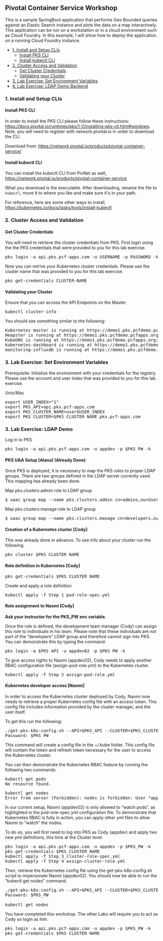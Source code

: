## Pivotal Container Service Workshop
This is a sample SpringBoot application that performs Geo Bounded queries against an Elastic Search instance and plots the data on a map interactively. This application can be run on a workstation or in a cloud environment such as Cloud Foundry. In this example, I will show how to deploy the application on a running Cloud Foundry instance.
<!-- TOC depthFrom:3 depthTo:6 withLinks:1 updateOnSave:1 orderedList:0 -->

- [1. Install and Setup CLIs](#1-install-and-setup-clis)
	- [Install PKS CLI](#install-pks-cli)
	- [Install kubectl CLI](#install-kubectl-cli)
- [2. Cluster Access and Validation](#2-cluster-access-and-validation)
	- [Get Cluster Credentials](#get-cluster-credentials)
	- [Validating your Cluster](#validating-your-cluster)
- [3. Lab Exercise: Set Environment Variables](#3-lab-exercise-set-environment-variables)
- [4. Lab Exercise: LDAP Demo Backend](#4-lab-exercise-ldap-demo)

<!-- /TOC -->
### 1. Install and Setup CLIs
#### Install PKS CLI
In order to install the PKS CLI please follow these instructions: https://docs.pivotal.io/runtimes/pks/1-2/installing-pks-cli.html#windows. Note, you will need to register with network.pivotal.io in order to download the CLI.

Download from: https://network.pivotal.io/products/pivotal-container-service/

#### Install kubectl CLI
You can install the kubectl CLI from PivNet as well, https://network.pivotal.io/products/pivotal-container-service

What you download is the executable. After downloading, rename the file to `kubectl`, move it to where you like and make sure it's in your path.

For reference, here are some other ways to install, https://kubernetes.io/docs/tasks/tools/install-kubectl

### 2. Cluster Access and Validation
#### Get Cluster Credentials
You will need to retrieve the cluster credentials from PKS. First login using the the PKS credentials that were provided to you for this lab exercise.

<pre>
pks login -a api.pks.pcf-apps.com -u USERNAME -p PASSWORD -k
</pre>

Now you can retrive your Kubernetes cluster credentials. Please use the cluster name that was provided to you for this lab exercise.

<pre>
pks get-credentials CLUSTER-NAME
</pre>

#### Validating your Cluster
Ensure that you can access the API Endpoints on the Master
<pre>kubectl cluster-info</pre>

You should see something similar to the following:
<pre>
Kubernetes master is running at https://demo1.pks.pcfdemo.pcfapps.org:8443
Heapster is running at https://demo1.pks.pcfdemo.pcfapps.org:8443/api/v1/namespaces/kube-system/services/heapster/proxy
KubeDNS is running at https://demo1.pks.pcfdemo.pcfapps.org:8443/api/v1/namespaces/kube-system/services/kube-dns:dns/proxy
kubernetes-dashboard is running at https://demo1.pks.pcfdemo.pcfapps.org:8443/api/v1/namespaces/kube-system/services/https:kubernetes-dashboard:/proxy
monitoring-influxdb is running at https://demo1.pks.pcfdemo.pcfapps.org:8443/api/v1/namespaces/kube-system/services/monitoring-influxdb/proxy
</pre>

### 3. Lab Exercise: Set Environment Variables

Prerequisite: Initialize the environment with your credentials for the registry. Please use the account and user index that was provided to you for this lab exercise.

Unix/Mac
<pre>
export USER_INDEX="1"
export PKS_API=api.pks.pcf-apps.com
export PKS_CLUSTER_NAME=user$USER_INDEX
export PKS_CLUSTER=$PKS_CLUSTER_NAME.pks.pcf-apps.com
</pre>

### 3. Lab Exercise: LDAP Demo
Log in to PKS

<pre>
pks login -a api.pks.pcf-apps.com -u appdev -p $PKS_PW -k
</pre>

#### PKS UAA Setup [Alana] (Already Done)
Once PKS is deployed, it is necessary to map the PKS roles to proper LDAP groups. There are two groups defined in the LDAP server currently used.  This mapping has already been done.

Map pks.clusters.admin role to LDAP group
<pre>
$ uaac group map --name pks.clusters.admin cn=admins,ou=Users,o=5c47a06ee9b8fd1a431810a2,dc=jumpcloud,dc=com
</pre>

Map pks.clusters.manage role to LDAP group
<pre>
$ uaac group map --name pks.clusters.manage cn=developers,ou=Users,o=5c47a06ee9b8fd1a431810a2,dc=jumpcloud,dc=com
</pre>

#### Creation of a Kubernetes cluster [Cody]
This was already done in advance.  To see info about your cluster run the following.

<pre>
pks cluster $PKS_CLUSTER_NAME
</pre>

#### Role definition in Kubernetes [Cody]
<pre>
pks get-credentials $PKS_CLUSTER_NAME
</pre>

Create and apply a role definition

<pre>
kubectl apply -f Step_1_pod-role-spec.yml
</pre>

#### Role assignment to Naomi [Cody]
**Ask your instructor for the PKS_PW env variable.**

Once the role is defined, the development team manager (Cody) can assign this role to individuals in his team. Please note that these individuals are not part of the “developers” LDAP group and therefore cannot sign into PKS. You can demonstrate this by typing the command:
<pre>
pks login -a $PKS_API -u appdev02 -p $PKS_PW -k
</pre>

To give access rights to Naomi (appdev02), Cody needs to apply another RBAC configuration file (assign-pod-role.yml) to the Kubernetes cluster.

<pre>
kubectl apply -f Step_2_assign-pod-role.yml
</pre>

#### Kubernetes developer access [Naomi]
In order to access the Kubernetes cluster deployed by Cody, Naomi now needs to retrieve a proper Kubernetes config file with an access token. This config file includes information provided by the cluster manager, and the user itself.

To get this run the following:
<pre>
./get-pks-k8s-config.sh --API=$PKS_API --CLUSTER=$PKS_CLUSTER --USER=appdev02 --NS=default
Password: $PKS_PW
</pre>

This command will create a config file in the ~/.kube folder. This config file will contain the token and refresh token necessary for the user to access the Kubernetes cluster.

You can then demonstrate the Kubernetes RBAC feature by running the following two commands:

<pre>
kubectl get pods
No resource found.
</pre>

<pre>
kubectl get nodes
Error from server (Forbidden): nodes is forbidden: User "appdev02" cannot list nodes at the cluster scope
</pre>

In our current setup, Naomi (appdev02) is only allowed to “watch pods”, as highlighted in the pod-role-spec.yml configuration file. To demonstrate that Kubernetes RBAC is fully in action, you can apply other yml files to allow Naomi to “watch” the nodes.

To do so, you will first need to log into PKS as Cody (appdev) and apply two new yml definitions, this time at the Cluster level.

<pre>
pks login -a api.pks.pcf-apps.com -u appdev -p $PKS_PW -k
pks get-credentials $PKS_CLUSTER_NAME
kubectl apply -f Step_3_cluster-role-spec.yml
kubectl apply -f Step_4_assign-cluster-role.yml
</pre>

Then, retrieve the Kubernetes config file using the get-pks-k8s-config.sh script to impersonate Naomi (appdev02).
You should now be able to run the “kubectl get nodes” command.

<pre>
./get-pks-k8s-config.sh --API=$PKS_API --CLUSTER=$PKS_CLUSTER --USER=appdev02 --NS=default
Password: $PKS_PW

kubectl get nodes
</pre>

You have completed this workshop.  The other Labs will require you to act as Cody so login as him.

<pre>
pks login -a api.pks.pcf-apps.com -u appdev -p $PKS_PW -k
pks get-credentials $PKS_CLUSTER_NAME
</pre>
